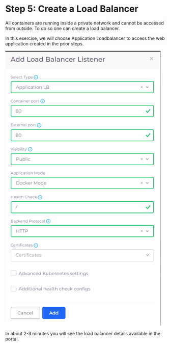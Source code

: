 # Step 5: Create a Load Balancer

All containers are running inside a private network and cannot be accessed from outside. To do so one can create a load balancer.

In this exercise, we will choose Application Loadbalancer to access the web application created in the prior steps.

![](<../../.gitbook/assets/image (51).png>)

In about 2-3 minutes you will see the load balancer details available in the portal.
